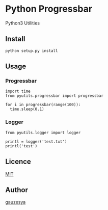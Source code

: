 Python Progressbar
====

Python3 Utilities

## Install

```
python setup.py install
```

## Usage

### Progressbar

```
import time
from pyutils.progressbar import progressbar

for i in progressbar(range(100)):
  time.sleep(0.1)
```

### Logger

```
from pyutils.logger import logger

printl = logger('test.txt')
printl('test')
```

## Licence

[MIT](https://github.com/gauzesya/pyutils/blob/master/LICENSE)

## Author

[gauzesya](https://github.com/gauzesya)
